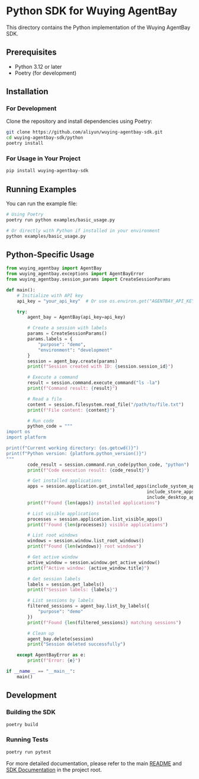 # Python SDK for Wuying AgentBay

This directory contains the Python implementation of the Wuying AgentBay SDK.

## Prerequisites

- Python 3.12 or later
- Poetry (for development)

## Installation

### For Development

Clone the repository and install dependencies using Poetry:

```bash
git clone https://github.com/aliyun/wuying-agentbay-sdk.git
cd wuying-agentbay-sdk/python
poetry install
```

### For Usage in Your Project

```bash
pip install wuying-agentbay-sdk
```

## Running Examples

You can run the example file:

```bash
# Using Poetry
poetry run python examples/basic_usage.py

# Or directly with Python if installed in your environment
python examples/basic_usage.py
```

## Python-Specific Usage

```python
from wuying_agentbay import AgentBay
from wuying_agentbay.exceptions import AgentBayError
from wuying_agentbay.session_params import CreateSessionParams

def main():
    # Initialize with API key
    api_key = "your_api_key"  # Or use os.environ.get("AGENTBAY_API_KEY")

    try:
        agent_bay = AgentBay(api_key=api_key)

        # Create a session with labels
        params = CreateSessionParams()
        params.labels = {
            "purpose": "demo",
            "environment": "development"
        }
        session = agent_bay.create(params)
        print(f"Session created with ID: {session.session_id}")

        # Execute a command
        result = session.command.execute_command("ls -la")
        print(f"Command result: {result}")

        # Read a file
        content = session.filesystem.read_file("/path/to/file.txt")
        print(f"File content: {content}")

        # Run code
        python_code = """
import os
import platform

print(f"Current working directory: {os.getcwd()}")
print(f"Python version: {platform.python_version()}")
"""
        code_result = session.command.run_code(python_code, "python")
        print(f"Code execution result: {code_result}")

        # Get installed applications
        apps = session.application.get_installed_apps(include_system_apps=True,
                                                     include_store_apps=False,
                                                     include_desktop_apps=True)
        print(f"Found {len(apps)} installed applications")

        # List visible applications
        processes = session.application.list_visible_apps()
        print(f"Found {len(processes)} visible applications")

        # List root windows
        windows = session.window.list_root_windows()
        print(f"Found {len(windows)} root windows")

        # Get active window
        active_window = session.window.get_active_window()
        print(f"Active window: {active_window.title}")

        # Get session labels
        labels = session.get_labels()
        print(f"Session labels: {labels}")

        # List sessions by labels
        filtered_sessions = agent_bay.list_by_labels({
            "purpose": "demo"
        })
        print(f"Found {len(filtered_sessions)} matching sessions")

        # Clean up
        agent_bay.delete(session)
        print("Session deleted successfully")

    except AgentBayError as e:
        print(f"Error: {e}")

if __name__ == "__main__":
    main()
```

## Development

### Building the SDK

```bash
poetry build
```

### Running Tests

```bash
poetry run pytest
```

For more detailed documentation, please refer to the main [README](../README.md) and [SDK Documentation](../docs/README.md) in the project root.
